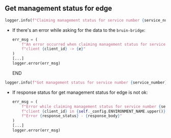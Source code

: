 ## Get management status for edge

```python
logger.info(f"Claiming management status for service number {service_number} and client {client_id}...")
```

* If there's an error while asking for the data to the `bruin-bridge`:
  ```python
  err_msg = (
      f"An error occurred when claiming management status for service number {service_number} and "
      f"client {client_id} -> {e}"
  ) 
  [...]
  logger.error(err_msg)
  ```
  END

```python
logger.info(f"Got management status for service number {service_number} and client {client_id}!")
```

* If response status for get management status for edge is not ok:
  ```python
  err_msg = (
      f"Error while claiming management status for service number {service_number} and "
      f"client {client_id} in {self._config.ENVIRONMENT_NAME.upper()} environment: "
      f"Error {response_status} - {response_body}"
  )
  [...]
  logger.error(err_msg)
  ```